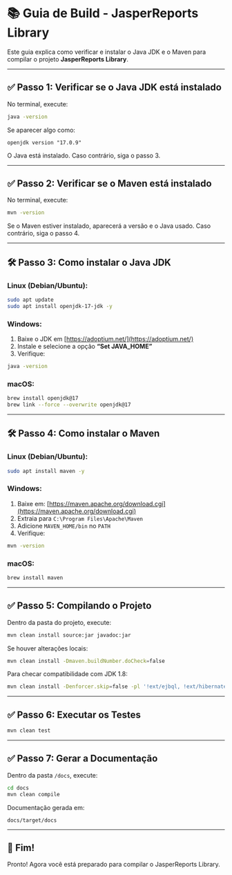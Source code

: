 
# 📚 Guia de Build - JasperReports Library

Este guia explica como verificar e instalar o Java JDK e o Maven para compilar o projeto **JasperReports Library**.

---

## ✅ Passo 1: Verificar se o Java JDK está instalado
No terminal, execute:
```bash
java -version
```
Se aparecer algo como:
```
openjdk version "17.0.9"
```
O Java está instalado. Caso contrário, siga o passo 3.

---

## ✅ Passo 2: Verificar se o Maven está instalado
No terminal, execute:
```bash
mvn -version
```
Se o Maven estiver instalado, aparecerá a versão e o Java usado. Caso contrário, siga o passo 4.

---

## 🛠 Passo 3: Como instalar o Java JDK

### Linux (Debian/Ubuntu):
```bash
sudo apt update
sudo apt install openjdk-17-jdk -y
```

### Windows:
1. Baixe o JDK em [https://adoptium.net/](https://adoptium.net/)
2. Instale e selecione a opção **“Set JAVA_HOME”**
3. Verifique:
```bash
java -version
```

### macOS:
```bash
brew install openjdk@17
brew link --force --overwrite openjdk@17
```

---

## 🛠 Passo 4: Como instalar o Maven

### Linux (Debian/Ubuntu):
```bash
sudo apt install maven -y
```

### Windows:
1. Baixe em: [https://maven.apache.org/download.cgi](https://maven.apache.org/download.cgi)
2. Extraia para `C:\Program Files\Apache\Maven`
3. Adicione `MAVEN_HOME/bin` no `PATH`
4. Verifique:
```bash
mvn -version
```

### macOS:
```bash
brew install maven
```

---

## ✅ Passo 5: Compilando o Projeto
Dentro da pasta do projeto, execute:
```bash
mvn clean install source:jar javadoc:jar
```

Se houver alterações locais:
```bash
mvn clean install -Dmaven.buildNumber.doCheck=false
```

Para checar compatibilidade com JDK 1.8:
```bash
mvn clean install -Denforcer.skip=false -pl '!ext/ejbql, !ext/hibernate, !ext/servlets'
```

---

## ✅ Passo 6: Executar os Testes
```bash
mvn clean test
```

---

## ✅ Passo 7: Gerar a Documentação
Dentro da pasta `/docs`, execute:
```bash
cd docs
mvn clean compile
```
Documentação gerada em:
```
docs/target/docs
```

---

## 🎯 Fim!
Pronto! Agora você está preparado para compilar o JasperReports Library.
